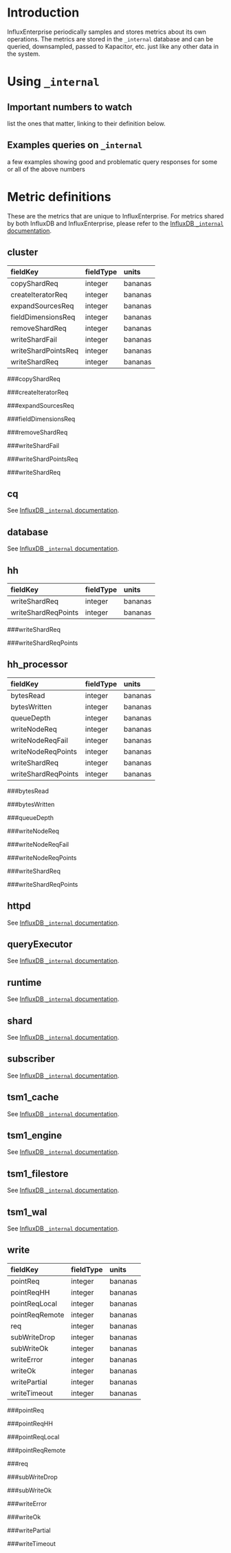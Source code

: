 
# Introduction

InfluxEnterprise periodically samples and stores metrics about its own operations. 
The metrics are stored in the `_internal` database and can be queried, downsampled, passed to Kapacitor, etc. just like any other data in the system.

# Using `_internal`

## Important numbers to watch

list the ones that matter, linking to their definition below.

## Examples queries on `_internal`

a few examples showing good and problematic query responses for some or all of the above numbers

# Metric definitions

These are the metrics that are unique to InfluxEnterprise. 
For metrics shared by both InfluxDB and InfluxEnterprise, please refer to the [InfluxDB `_internal` documentation](/influxdb/v1.0/troubleshooting/internal_statistics).

## cluster

| fieldKey | fieldType | units |
| :---- | :---- | :---- |
| copyShardReq | integer | bananas |
| createIteratorReq | integer | bananas |
| expandSourcesReq | integer | bananas |
| fieldDimensionsReq | integer | bananas |
| removeShardReq | integer | bananas |
| writeShardFail | integer | bananas |
| writeShardPointsReq | integer | bananas |
| writeShardReq | integer | bananas |

###copyShardReq

###createIteratorReq

###expandSourcesReq

###fieldDimensionsReq

###removeShardReq

###writeShardFail

###writeShardPointsReq

###writeShardReq

## cq  

See [InfluxDB `_internal` documentation](/influxdb/v1.0/troubleshooting/internal_statistics).

## database  

See [InfluxDB `_internal` documentation](/influxdb/v1.0/troubleshooting/internal_statistics).

## hh

| fieldKey | fieldType | units |
| :---- | :---- | :---- |
| writeShardReq | integer | bananas |
| writeShardReqPoints | integer | bananas |

###writeShardReq

###writeShardReqPoints

## hh_processor

| fieldKey | fieldType | units |
| :---- | :---- | :---- |
| bytesRead | integer | bananas |
| bytesWritten | integer | bananas |
| queueDepth | integer | bananas |
| writeNodeReq | integer | bananas |
| writeNodeReqFail | integer | bananas |
| writeNodeReqPoints | integer | bananas |
| writeShardReq | integer | bananas |
| writeShardReqPoints | integer | bananas |

###bytesRead

###bytesWritten

###queueDepth

###writeNodeReq

###writeNodeReqFail

###writeNodeReqPoints

###writeShardReq

###writeShardReqPoints

## httpd  

See [InfluxDB `_internal` documentation](/influxdb/v1.0/troubleshooting/internal_statistics).

## queryExecutor  

See [InfluxDB `_internal` documentation](/influxdb/v1.0/troubleshooting/internal_statistics).

## runtime  

See [InfluxDB `_internal` documentation](/influxdb/v1.0/troubleshooting/internal_statistics).

## shard  

See [InfluxDB `_internal` documentation](/influxdb/v1.0/troubleshooting/internal_statistics).

## subscriber  

See [InfluxDB `_internal` documentation](/influxdb/v1.0/troubleshooting/internal_statistics).

## tsm1_cache  

See [InfluxDB `_internal` documentation](/influxdb/v1.0/troubleshooting/internal_statistics).

## tsm1_engine  

See [InfluxDB `_internal` documentation](/influxdb/v1.0/troubleshooting/internal_statistics).

## tsm1_filestore  

See [InfluxDB `_internal` documentation](/influxdb/v1.0/troubleshooting/internal_statistics).

## tsm1_wal  

See [InfluxDB `_internal` documentation](/influxdb/v1.0/troubleshooting/internal_statistics).


## write  

| fieldKey | fieldType | units |
| :---- | :---- | :---- |
| pointReq | integer | bananas |
| pointReqHH | integer | bananas |
| pointReqLocal | integer | bananas |
| pointReqRemote | integer | bananas |
| req | integer | bananas |
| subWriteDrop | integer | bananas |
| subWriteOk | integer | bananas |
| writeError | integer | bananas |
| writeOk | integer | bananas |
| writePartial | integer | bananas |
| writeTimeout | integer | bananas |

###pointReq

###pointReqHH

###pointReqLocal

###pointReqRemote

###req

###subWriteDrop

###subWriteOk

###writeError

###writeOk

###writePartial

###writeTimeout
